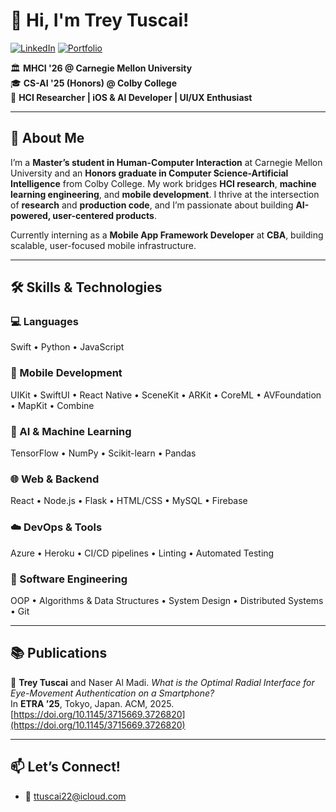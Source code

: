 # 👋 Hi, I'm Trey Tuscai!

[![LinkedIn](https://img.shields.io/badge/LinkedIn-Trey%20Tuscai-blue?style=flat&logo=linkedin)](https://www.linkedin.com/in/trey-tuscai)
[![Portfolio](https://img.shields.io/badge/Portfolio-treytuscai.github.io-informational?style=flat&logo=github)](http://treytuscai.github.io)

🏛 **MHCI '26 @ Carnegie Mellon University**  
🎓 **CS-AI '25 (Honors) @ Colby College**  
🎨 **HCI Researcher | iOS & AI Developer | UI/UX Enthusiast**

---

## 🚀 About Me

I’m a **Master’s student in Human-Computer Interaction** at Carnegie Mellon University and an **Honors graduate in Computer Science-Artificial Intelligence** from Colby College.
My work bridges **HCI research**, **machine learning engineering**, and **mobile development**. I thrive at the intersection of **research** and **production code**, and I’m passionate about building **AI-powered, user-centered products**.

Currently interning as a **Mobile App Framework Developer** at **CBA**, building scalable, user-focused mobile infrastructure.

---

## 🛠️ Skills & Technologies

### 💻 Languages  
Swift • Python • JavaScript  

### 📱 Mobile Development  
UIKit • SwiftUI • React Native • SceneKit • ARKit • CoreML • AVFoundation • MapKit • Combine

### 🤖 AI & Machine Learning  
TensorFlow • NumPy • Scikit-learn • Pandas  

### 🌐 Web & Backend  
React • Node.js • Flask • HTML/CSS • MySQL • Firebase

### ☁️ DevOps & Tools  
Azure • Heroku • CI/CD pipelines • Linting • Automated Testing

### 🧠 Software Engineering  
OOP • Algorithms & Data Structures • System Design • Distributed Systems • Git

---

## 📚 Publications

📄 **Trey Tuscai** and Naser Al Madi. *What is the Optimal Radial Interface for Eye-Movement Authentication on a Smartphone?*  
In **ETRA ’25**, Tokyo, Japan. ACM, 2025. [https://doi.org/10.1145/3715669.3726820](https://doi.org/10.1145/3715669.3726820)

---

## 📫 Let’s Connect!

- 📧 ttuscai22@icloud.com  
